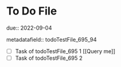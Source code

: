 # To Do File

due:: 2022-09-04

metadatafield:: todoTestFile_695\_94

- [ ] Task of todoTestFile_695 1 [[Query me]]
- [ ] Task of todoTestFile_695 2
